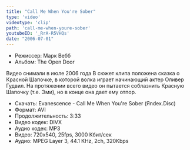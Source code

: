 ```yaml
---
title: "Call Me When You're Sober"
type: 'video'
videotype: 'clip'
path: 'call-me-when-youre-sober'
youtubeID: '_RrA-R5VHQs'
date: "2006-07-01"
---
```


- Режиссер: Марк Вебб
- Альбом: The Open Door

Видео снимали в июле 2006 года В сюжет клипа положена сказка о Красной Шапочке, в которой волка играет начинающий актер Оливер Гудвил. На протяжении всего видео он пытается соблазнить Красную Шапочку (т.е. Эми), но в конце она дает ему отпор.

- Скачать: Evanescence - Call Me When You're Sober (Яndex.Disc)
- Формат: AVI
- Продолжительность: 3:33
- Видео кодек: DIVX
- Аудио кодек: MP3
- Видео: 720x540, 25fps, 3000 Кбит/сек
- Аудио: MPEG Layer 3, 44.1 KHz, 2ch, 320Kbps



